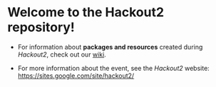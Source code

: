 

Welcome to the Hackout2 repository!
====================================

* For information about **packages and resources** created during *Hackout2*, check out our [wiki](https://github.com/Hackout2/wiki/wiki).

* For more information about the event, see the *Hackout2* website:
https://sites.google.com/site/hackout2/


